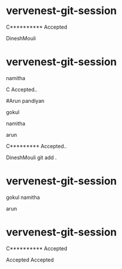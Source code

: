 
# vervenest-git-session






C********** Accepted



DineshMouli


# vervenest-git-session



namitha

C Accepted..




#Arun pandiyan

gokul

namitha

arun

C********* Accepted..



DineshMouli
git add .


# vervenest-git-session
gokul
namitha

arun

# vervenest-git-session

C********** Accepted

 Accepted
 Accepted
